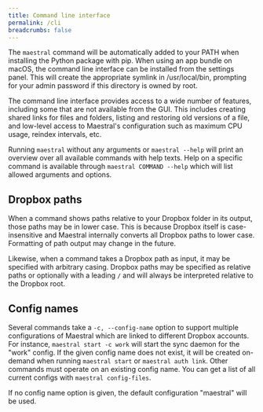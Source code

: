 ```yaml
---
title: Command line interface
permalink: /cli
breadcrumbs: false
---
```


The `maestral` command will be automatically added to your PATH when installing the
Python package with pip. When using an app bundle on macOS, the command line interface
can be installed from the settings panel. This will create the appropriate symlink in
/usr/local/bin, prompting for your admin password if this directory is owned by root.

The command line interface provides access to a wide number of features, including some
that are not available from the GUI. This includes creating shared links for files and
folders, listing and restoring old versions of a file, and low-level access to Maestral's
configuration such as maximum CPU usage, reindex intervals, etc.

Running `maestral` without any arguments or `maestral --help` will print an overview over
all available commands with help texts. Help on a specific command is available through
`maestral COMMAND --help` which will list allowed arguments and options.

## Dropbox paths

When a command shows paths relative to your Dropbox folder in its output, those paths
may be in lower case. This is because Dropbox itself is case-insensitive and Maestral
internally converts all Dropbox paths to lower case. Formatting of path output may
change in the future.

Likewise, when a command takes a Dropbox path as input, it may be specified with arbitrary
casing. Dropbox paths may be specified as relative paths or optionally with a leading `/`
and will always be interpreted relative to the Dropbox root.

## Config names

Several commands take a `-c, --config-name` option to support multiple configurations of
Maestral which are linked to different Dropbox accounts. For instance,
`maestral start -c work` will start the sync daemon for the "work" config. If the given
config name does not exist, it will be created on-demand when running `maestral start` or
`maestral auth link`. Other commands must operate on an existing config name. You can
get a list of all current configs with `maestral config-files`.

If no config name option is given, the default configuration "maestral" will be used.
